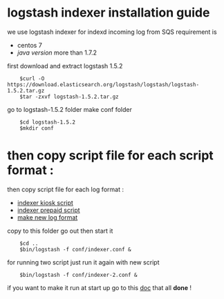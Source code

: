 # logstash  indexer installation guide
we use logstash indexer  for indexd incoming log from SQS
requirement is
- centos 7
- *java version* more than 1.7.2

first download and  extract  logstash 1.5.2  
```
    $curl -O https://download.elasticsearch.org/logstash/logstash/logstash-1.5.2.tar.gz
    $tar -zxvf logstash-1.5.2.tar.gz
```
go to logstash-1.5.2 folder make  conf folder
```
    $cd logstash-1.5.2
    $mkdir conf
```


then  copy script file for each  script format :
=======
then  copy script file for each  log format  :

- [indexer kiosk script](../conf/kiosk-indexer.conf)
- [indexer prepaid script](../conf/prepaid-indexer.conf)  
- [make new log format](./log_format_add_new_format.md)

copy to this folder go out then start it
```
    $cd ..
    $bin/logstash -f conf/indexer.conf &
```
for running two  script  just run it again with new  script
```
    $bin/logstash -f conf/indexer-2.conf &
```
if you want to make it run at start up go to this [doc](./logstash_make_it_service.md)
that all **done** !

